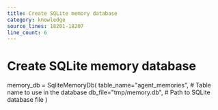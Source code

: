 ```yaml
---
title: Create SQLite memory database
category: knowledge
source_lines: 18201-18207
line_count: 6
---
```


# Create SQLite memory database
memory_db = SqliteMemoryDb(
    table_name="agent_memories",  # Table name to use in the database
    db_file="tmp/memory.db",      # Path to SQLite database file
)

